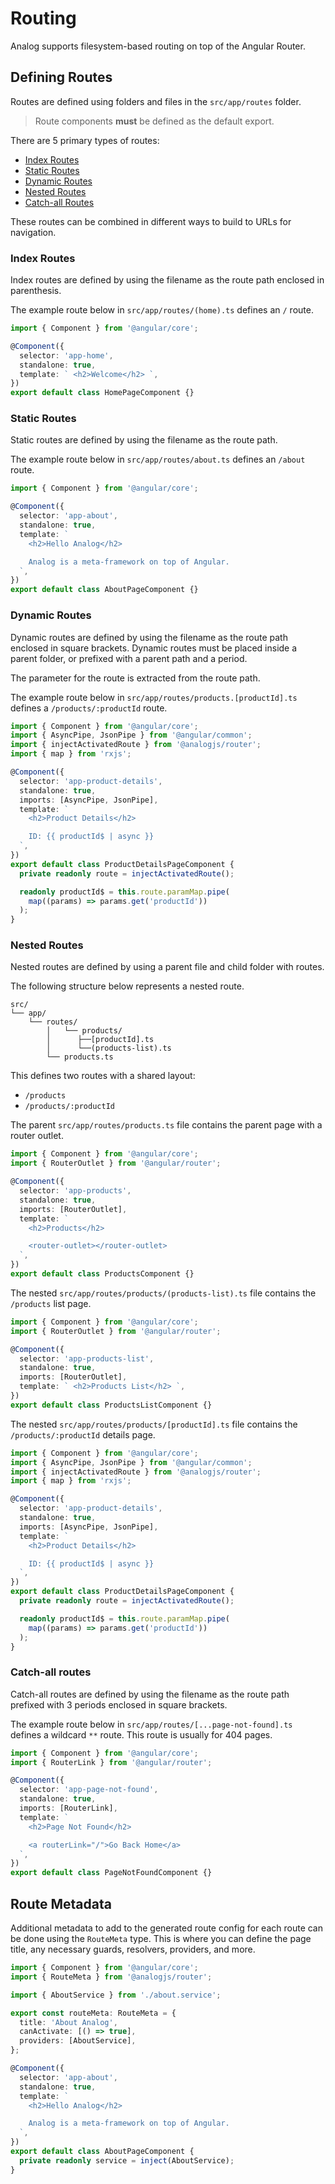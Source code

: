 # Routing

Analog supports filesystem-based routing on top of the Angular Router.

## Defining Routes

Routes are defined using folders and files in the `src/app/routes` folder.

> Route components **must** be defined as the default export.

There are 5 primary types of routes:

- [Index Routes](#index-routes)
- [Static Routes](#static-routes)
- [Dynamic Routes](#dynamic-routes)
- [Nested Routes](#nested-routes)
- [Catch-all Routes](#catch-all-routes)

These routes can be combined in different ways to build to URLs for navigation.

### Index Routes

Index routes are defined by using the filename as the route path enclosed in parenthesis.

The example route below in `src/app/routes/(home).ts` defines an `/` route.

```ts
import { Component } from '@angular/core';

@Component({
  selector: 'app-home',
  standalone: true,
  template: ` <h2>Welcome</h2> `,
})
export default class HomePageComponent {}
```

### Static Routes

Static routes are defined by using the filename as the route path.

The example route below in `src/app/routes/about.ts` defines an `/about` route.

```ts
import { Component } from '@angular/core';

@Component({
  selector: 'app-about',
  standalone: true,
  template: `
    <h2>Hello Analog</h2>

    Analog is a meta-framework on top of Angular.
  `,
})
export default class AboutPageComponent {}
```

### Dynamic Routes

Dynamic routes are defined by using the filename as the route path enclosed in square brackets. Dynamic routes must be placed inside a parent folder, or prefixed with a parent path and a period.

The parameter for the route is extracted from the route path.

The example route below in `src/app/routes/products.[productId].ts` defines a `/products/:productId` route.

```ts
import { Component } from '@angular/core';
import { AsyncPipe, JsonPipe } from '@angular/common';
import { injectActivatedRoute } from '@analogjs/router';
import { map } from 'rxjs';

@Component({
  selector: 'app-product-details',
  standalone: true,
  imports: [AsyncPipe, JsonPipe],
  template: `
    <h2>Product Details</h2>

    ID: {{ productId$ | async }}
  `,
})
export default class ProductDetailsPageComponent {
  private readonly route = injectActivatedRoute();

  readonly productId$ = this.route.paramMap.pipe(
    map((params) => params.get('productId'))
  );
}
```

### Nested Routes

Nested routes are defined by using a parent file and child folder with routes.

The following structure below represents a nested route.

```treeview
src/
└── app/
    └── routes/
        │   └── products/
        │      ├──[productId].ts
        │      └──(products-list).ts
        └── products.ts
```

This defines two routes with a shared layout:

- `/products`
- `/products/:productId`

The parent `src/app/routes/products.ts` file contains the parent page with a router outlet.

```ts
import { Component } from '@angular/core';
import { RouterOutlet } from '@angular/router';

@Component({
  selector: 'app-products',
  standalone: true,
  imports: [RouterOutlet],
  template: `
    <h2>Products</h2>

    <router-outlet></router-outlet>
  `,
})
export default class ProductsComponent {}
```

The nested `src/app/routes/products/(products-list).ts` file contains the `/products` list page.

```ts
import { Component } from '@angular/core';
import { RouterOutlet } from '@angular/router';

@Component({
  selector: 'app-products-list',
  standalone: true,
  imports: [RouterOutlet],
  template: ` <h2>Products List</h2> `,
})
export default class ProductsListComponent {}
```

The nested `src/app/routes/products/[productId].ts` file contains the `/products/:productId` details page.

```ts
import { Component } from '@angular/core';
import { AsyncPipe, JsonPipe } from '@angular/common';
import { injectActivatedRoute } from '@analogjs/router';
import { map } from 'rxjs';

@Component({
  selector: 'app-product-details',
  standalone: true,
  imports: [AsyncPipe, JsonPipe],
  template: `
    <h2>Product Details</h2>

    ID: {{ productId$ | async }}
  `,
})
export default class ProductDetailsPageComponent {
  private readonly route = injectActivatedRoute();

  readonly productId$ = this.route.paramMap.pipe(
    map((params) => params.get('productId'))
  );
}
```

### Catch-all routes

Catch-all routes are defined by using the filename as the route path prefixed with 3 periods enclosed in square brackets.

The example route below in `src/app/routes/[...page-not-found].ts` defines a wildcard `**` route. This route is usually for 404 pages.

```ts
import { Component } from '@angular/core';
import { RouterLink } from '@angular/router';

@Component({
  selector: 'app-page-not-found',
  standalone: true,
  imports: [RouterLink],
  template: `
    <h2>Page Not Found</h2>

    <a routerLink="/">Go Back Home</a>
  `,
})
export default class PageNotFoundComponent {}
```

## Route Metadata

Additional metadata to add to the generated route config for each route can be done using the `RouteMeta` type. This is where you can define the page title, any necessary guards, resolvers, providers, and more.

```ts
import { Component } from '@angular/core';
import { RouteMeta } from '@analogjs/router';

import { AboutService } from './about.service';

export const routeMeta: RouteMeta = {
  title: 'About Analog',
  canActivate: [() => true],
  providers: [AboutService],
};

@Component({
  selector: 'app-about',
  standalone: true,
  template: `
    <h2>Hello Analog</h2>

    Analog is a meta-framework on top of Angular.
  `,
})
export default class AboutPageComponent {
  private readonly service = inject(AboutService);
}
```

